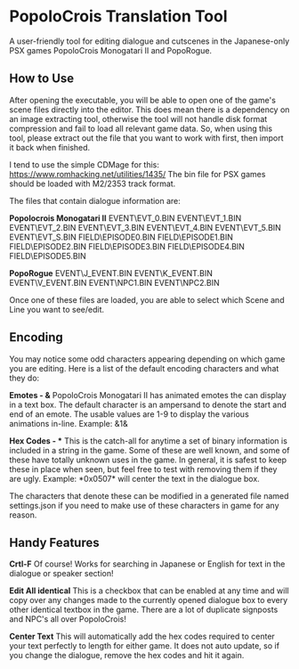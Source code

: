 # PopoloCrois Translation Tool
A user-friendly tool for editing dialogue and cutscenes in the Japanese-only PSX games PopoloCrois Monogatari II and PopoRogue.

## How to Use
After opening the executable, you will be able to open one of the game's scene files directly into the editor. This does mean there is a dependency on an image extracting tool, otherwise the tool will not handle disk format compression and fail to load all relevant game data. So, when using this tool, please extract out the file that you want to work with first, then import it back when finished.

I tend to use the simple CDMage for this: https://www.romhacking.net/utilities/1435/
The bin file for PSX games should be loaded with M2/2353 track format.

The files that contain dialogue information are:

**Popolocrois Monogatari II**
EVENT\EVT_0.BIN
EVENT\EVT_1.BIN
EVENT\EVT_2.BIN
EVENT\EVT_3.BIN
EVENT\EVT_4.BIN
EVENT\EVT_5.BIN
EVENT\EVT_S.BIN
FIELD\EPISODE0.BIN
FIELD\EPISODE1.BIN
FIELD\EPISODE2.BIN
FIELD\EPISODE3.BIN
FIELD\EPISODE4.BIN
FIELD\EPISODE5.BIN

**PopoRogue**
EVENT\J_EVENT.BIN
EVENT\K_EVENT.BIN
EVENT\V_EVENT.BIN
EVENT\NPC1.BIN
EVENT\NPC2.BIN

Once one of these files are loaded, you are able to select which Scene and Line you want to see/edit.

## Encoding
You may notice some odd characters appearing depending on which game you are editing. Here is a list of the default encoding characters and what they do:

**Emotes - &**
PopoloCrois Monogatari II has animated emotes the can display in a text box. The default character is an ampersand to denote the start and end of an emote. The usable values are 1-9 to display the various animations in-line.
Example: &1&

__Hex Codes - \*__
This is the catch-all for anytime a set of binary information is included in a string in the game. Some of these are well known, and some of these have totally unknown uses in the game. In general, it is safest to keep these in place when seen, but feel free to test with removing them if they are ugly.
Example: \*0x0507\* will center the text in the dialogue box.

The characters that denote these can be modified in a generated file named settings.json if you need to make use of these characters in game for any reason.

## Handy Features
**Crtl-F**
Of course! Works for searching in Japanese or English for text in the dialogue or speaker section!

**Edit All identical**
This is a checkbox that can be enabled at any time and will copy over any changes made to the currently opened dialogue box to every other identical textbox in the game. There are a lot of duplicate signposts and NPC's all over PopoloCrois!

**Center Text**
This will automatically add the hex codes required to center your text perfectly to length for either game. It does not auto update, so if you change the dialogue, remove the hex codes and hit it again.
